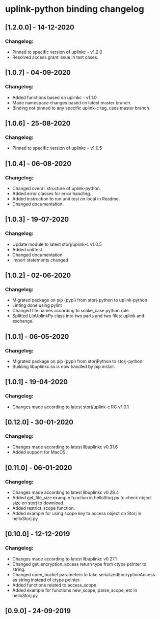 # uplink-python binding changelog

## [1.2.0.0] - 14-12-2020
### Changelog:
* Pinned to specific version of uplinkc - v1.2.0
* Resolved access grant issue in test cases.

## [1.0.7] - 04-09-2020
### Changelog:
* Added functions based on uplinkc - v1.1.0
* Made namespace changes based on latest master branch.
* Binding not pinned to any specific uplink-c tag, uses master branch.

## [1.0.6] - 25-08-2020
### Changelog:
* Pinned to specific version of uplinkc - v1.0.5

## [1.0.4] - 06-08-2020
### Changelog:
* Changed overall structure of uplink-python.
* Added error classes for error handling.
* Added instruction to run unit test on local in Readme.
* Changed documentation.

## [1.0.3] - 19-07-2020
### Changelog:
* Update module to latest storj/uplink-c v1.0.5
* Added unittest
* Changed documentation
* import statements changed

## [1.0.2] - 02-06-2020
### Changelog:
* Migrated package on pip (pypi) from storj-python to uplink-python
* Linting done using pylint
* Changed file names according to snake_case python rule.
* Splitted LibUplinkPy class into two parts and two files: uplink and exchange.


## [1.0.1] - 06-05-2020
### Changelog:
* Migrated package on pip (pypi) from storjPython to storj-python
* Building libuplinkc.so is now handled by pip install.


## [1.0.1] - 19-04-2020
### Changelog:
* Changes made according to latest storj/uplink-c RC v1.0.1


## [0.12.0] - 30-01-2020
### Changelog:
* Changes made according to latest libuplinkc v0.31.6
* Added support for MacOS.


## [0.11.0] - 06-01-2020
### Changelog:
* Changes made according to latest libuplinkc v0.28.4
* Added get_file_size example function in helloStorj.py to check object size on storj to download.
* Added restrict_scope function.
* Added example for using scope key to access object on Storj in helloStorj.py


## [0.10.0] - 12-12-2019
### Changelog:
* Changes made according to latest libuplinkc v0.27.1
* Changed get_encryption_access return type from ctype pointer to string.
* Changed open_bucket parameters to take serializedEncryptionAccess as string instead of ctype pointer.
* Added functions related to access_scope.
* Added example for functions new_scope, parse_scope, etc in helloStorj.py


## [0.9.0] - 24-09-2019
